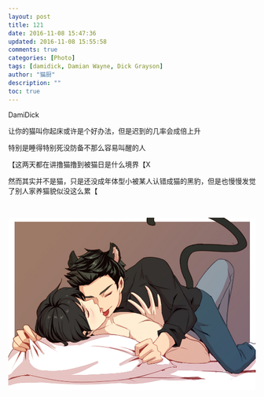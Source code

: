 ```yaml
---
layout: post
title: 121
date: 2016-11-08 15:47:36
updated: 2016-11-08 15:55:58
comments: true
categories: [Photo]
tags: [damidick, Damian Wayne, Dick Grayson]
author: "猫厨"
description: ""
toc: true
---
```


<p>DamiDick</p> 
<p>让你的猫叫你起床或许是个好办法，但是迟到的几率会成倍上升</p> 
<p>特别是睡得特别死没防备不那么容易叫醒的人</p> 
<p>【这两天都在讲撸猫撸到被猫日是什么境界【X</p> 
<p>然而其实并不是猫，只是还没成年体型小被某人认错成猫的黑豹，但是也慢慢发觉了别人家养猫貌似没这么累【</p> 
<p><br /></p>

![](https://raw.githubusercontent.com/alicewish/meowchain247/master/img_cVZNdzJtQk9JV2ZUSjJ0Nldjd2hMdW9kTG5aQXpKOWxuYWpqN3FLMzd2cWpabWNBOWtTTEh3PT0.jpg)